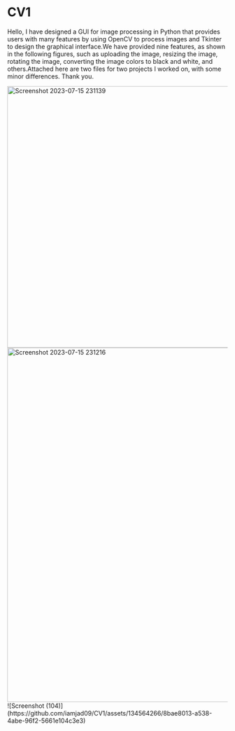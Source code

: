 # CV1
Hello, I have designed a GUI for image processing in Python that provides users with many features by using OpenCV to process images and Tkinter to design the graphical interface.We have provided nine features, as shown in the following figures, such as uploading the image, resizing the image, rotating the image, converting the image colors to black and white, and others.Attached here are two files for two projects I worked on, with some minor differences. Thank you.


<img width="597" alt="Screenshot 2023-07-15 231139" src="https://github.com/iamjad09/CV1/assets/134564266/eb422eca-52de-4f07-ad3d-17f1a24f5935">
<img width="809" alt="Screenshot 2023-07-15 231216" src="https://github.com/iamjad09/CV1/assets/134564266/c829fb4b-ee3b-47aa-84af-a28e0fea6873">
![Screenshot (104)](https://github.com/iamjad09/CV1/assets/134564266/8bae8013-a538-4abe-96f2-5661e104c3e3)

